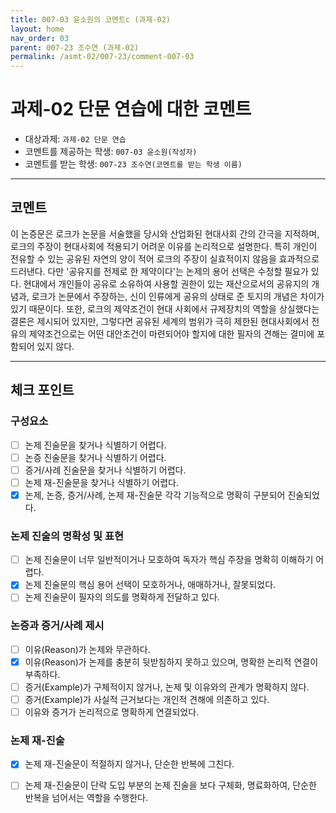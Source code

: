 ```yaml
---
title: 007-03 윤소원의 코멘트c (과제-02) 
layout: home
nav_order: 03
parent: 007-23 조수연 (과제-02)
permalink: /asmt-02/007-23/comment-007-03
---
```


# 과제-02 단문 연습에 대한 코멘트

- 대상과제: `과제-02 단문 연습`
- 코멘트를 제공하는 학생: `007-03 윤소원(작성자)` 
- 코멘트를 받는 학생: `007-23 조수연(코멘트를 받는 학생 이름)` 

---

## 코멘트
이 논증문은 로크가 논문을 서술했을 당시와 산업화된 현대사회 간의 간극을 지적하며, 로크의 주장이 현대사회에 적용되기 어려운 이유를 논리적으로 설명한다. 특히 개인이 전유할 수 있는 공유된 자연의 양이 적어 로크의 주장이 실효적이지 않음을 효과적으로 드러낸다. 다만 '공유지를 전제로 한 제약이다'는 논제의 용어 선택은 수정할 필요가 있다. 현대에서 개인들이 공유로 소유하여 사용할 권한이 있는 재산으로서의 공유지의 개념과, 로크가 논문에서 주장하는, 신이 인류에게 공유의 상태로 준 토지의 개념은 차이가 있기 때문이다. 또한, 로크의 제약조건이 현대 사회에서 규제장치의 역할을 상실했다는 결론은 제시되어 있지만, 그렇다면 공유된 세계의 범위가 극히 제한된 현대사회에서 전유의 제약조건으로는 어떤 대안조건이 마련되어야 할지에 대한 필자의 견해는 결미에 포함되어 있지 않다. 

---

## 체크 포인트

### **구성요소**
- [ ] 논제 진술문을 찾거나 식별하기 어렵다.
- [ ] 논증 진술문을 찾거나 식별하기 어렵다.
- [ ] 증거/사례 진술문을 찾거나 식별하기 어렵다.
- [ ] 논제 재-진술문을 찾거나 식별하기 어렵다.
- [x] 논제, 논증, 증거/사례, 논제 재-진술문 각각 기능적으로 명확히 구분되어 진술되었다.

### **논제 진술의 명확성 및 표현**  
- [ ] 논제 진술문이 너무 일반적이거나 모호하여 독자가 핵심 주장을 명확히 이해하기 어렵다.  
- [x] 논제 진술문의 핵심 용어 선택이 모호하거나, 애매하거나, 잘못되었다.  
- [ ] 논제 진술문이 필자의 의도를 명확하게 전달하고 있다.  

### **논증과 증거/사례 제시**  
- [ ] 이유(Reason)가 논제와 무관하다.
- [x] 이유(Reason)가 논제를 충분히 뒷받침하지 못하고 있으며, 명확한 논리적 연결이 부족하다.  
- [ ] 증거(Example)가 구체적이지 않거나, 논제 및 이유와의 관계가 명확하지 않다. 
- [ ] 증거(Example)가 사실적 근거보다는 개인적 견해에 의존하고 있다.  
- [ ] 이유와 증거가 논리적으로 명확하게 연결되었다.  

### **논제 재-진술**  
- [x] 논제 재-진술문이 적절하지 않거나, 단순한 반복에 그친다.   
- [ ] 논제 재-진술문이 단락 도입 부분의 논제 진술을 보다 구체화, 명료화하여, 단순한 반복을 넘어서는 역할을 수행한다.  

